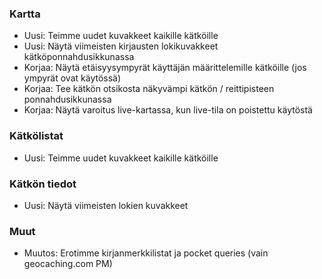 ### Kartta
- Uusi: Teimme uudet kuvakkeet kaikille kätköille
- Uusi: Näytä viimeisten kirjausten lokikuvakkeet kätköponnahdusikkunassa
- Korjaa: Näytä etäisyysympyrät käyttäjän määrittelemille kätköille (jos ympyrät ovat käytössä)
- Korjaa: Tee kätkön otsikosta näkyvämpi kätkön / reittipisteen ponnahdusikkunassa
- Korjaa: Näytä varoitus live-kartassa, kun live-tila on poistettu käytöstä

### Kätkölistat
- Uusi: Teimme uudet kuvakkeet kaikille kätköille

### Kätkön tiedot
- Uusi: Näytä viimeisten lokien kuvakkeet

### Muut
- Muutos: Erotimme kirjanmerkkilistat ja pocket queries (vain geocaching.com PM)
